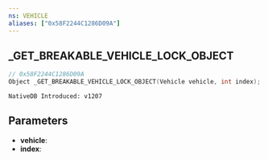 ```yaml
---
ns: VEHICLE
aliases: ["0x58F2244C1286D09A"]
---
```

## _GET_BREAKABLE_VEHICLE_LOCK_OBJECT

```c
// 0x58F2244C1286D09A
Object _GET_BREAKABLE_VEHICLE_LOCK_OBJECT(Vehicle vehicle, int index);
```

```
NativeDB Introduced: v1207
```

## Parameters
* **vehicle**:
* **index**:
